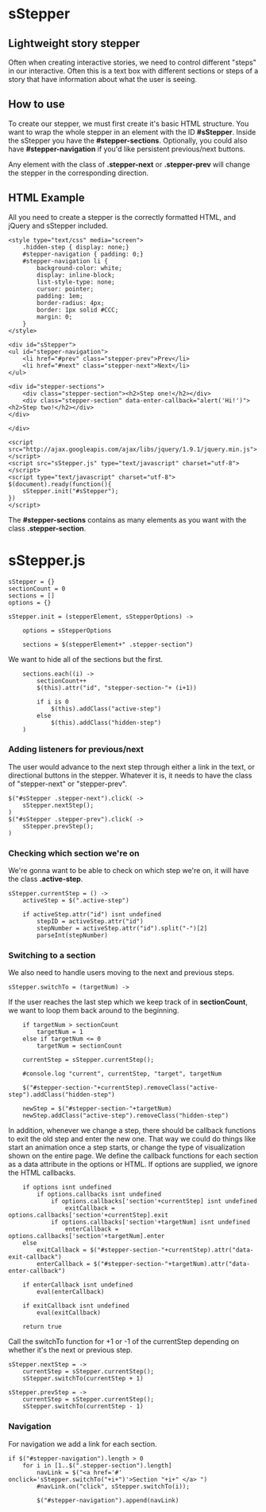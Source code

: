 # sStepper
## Lightweight story stepper

Often when creating interactive stories, we need to control different "steps" in our interactive. Often this is a text box with different sections or steps of a story that have information about what the user is seeing. 

## How to use

To create our stepper, we must first create it's basic HTML structure. You want to wrap the whole stepper in an element with the ID **#sStepper**. Inside the sStepper you have the **#stepper-sections**. Optionally, you could also have **#stepper-navigation** if you'd like persistent previous/next buttons.

Any element with the class of **.stepper-next** or **.stepper-prev** will change the stepper in the corresponding direction.

## HTML Example

All you need to create a stepper is the correctly formatted HTML, and jQuery and sStepper included. 
```
<style type="text/css" media="screen">
    .hidden-step { display: none;}
    #stepper-navigation { padding: 0;}
    #stepper-navigation li { 
        background-color: white;
        display: inline-block;
        list-style-type: none;
        cursor: pointer;
        padding: 1em;
        border-radius: 4px;
        border: 1px solid #CCC;
        margin: 0;
    }
</style>

<div id="sStepper">
<ul id="stepper-navigation">
    <li href="#prev" class="stepper-prev">Prev</li>
    <li href="#next" class="stepper-next">Next</li>
</ul>

<div id="stepper-sections">
    <div class="stepper-section"><h2>Step one!</h2></div>
    <div class="stepper-section" data-enter-callback="alert('Hi!')"><h2>Step two!</h2></div>
</div>

</div>

<script src="http://ajax.googleapis.com/ajax/libs/jquery/1.9.1/jquery.min.js"></script>
<script src="sStepper.js" type="text/javascript" charset="utf-8"></script>        
<script type="text/javascript" charset="utf-8">
$(document).ready(function(){
    sStepper.init("#sStepper");
})
</script>
```

The **#stepper-sections** contains as many elements as you want with the class **.stepper-section**. 
    
# sStepper.js
    
    sStepper = {}
    sectionCount = 0
    sections = []
    options = {}
    
    sStepper.init = (stepperElement, sStepperOptions) ->   
    
        options = sStepperOptions
    
        sections = $(stepperElement+" .stepper-section")
    

We want to hide all of the sections but the first.

        sections.each((i) ->
            sectionCount++
            $(this).attr("id", "stepper-section-"+ (i+1))
        
            if i is 0
                $(this).addClass("active-step")
            else
                $(this).addClass("hidden-step")
        )
    
### Adding listeners for previous/next    
The user would advance to the next step through either a link in the text, or directional buttons in the stepper. Whatever it is, it needs to have the class of "stepper-next" or "stepper-prev".

    $("#sStepper .stepper-next").click( -> 
        sStepper.nextStep();
    )
    $("#sStepper .stepper-prev").click( ->    
        sStepper.prevStep();
    )

### Checking which section we're on
    
We're gonna want to be able to check on which step we're on, it will have the class **.active-step**.     
    
    sStepper.currentStep = () ->
        activeStep = $(".active-step")

        if activeStep.attr("id") isnt undefined
            stepID = activeStep.attr("id")
            stepNumber = activeStep.attr("id").split("-")[2]        
            parseInt(stepNumber)


### Switching to a section        
We also need to handle users moving to the next and previous steps.
        
    sStepper.switchTo = (targetNum) ->        
        
If the user reaches the last step which we keep track of in **sectionCount**, we want to loop them back around to the beginning.
         
        if targetNum > sectionCount
            targetNum = 1
        else if targetNum <= 0
            targetNum = sectionCount
            
        currentStep = sStepper.currentStep();
        
        #console.log "current", currentStep, "target", targetNum
        
        $("#stepper-section-"+currentStep).removeClass("active-step").addClass("hidden-step")                
        
        newStep = $("#stepper-section-"+targetNum)        
        newStep.addClass("active-step").removeClass("hidden-step")

        
In addition, whenever we change a step, there should be callback functions to exit the old step and enter the new one. That way we could do things like start an animation once a step starts, or change the type of visualization shown on the entire page. We define the callback functions for each section as a data attribute in the options or HTML. If options are supplied, we ignore the HTML callbacks.        
    
        if options isnt undefined
            if options.callbacks isnt undefined
                if options.callbacks['section'+currentStep] isnt undefined
                    exitCallback = options.callbacks['section'+currentStep].exit
                if options.callbacks['section'+targetNum] isnt undefined
                    enterCallback = options.callbacks['section'+targetNum].enter
        else
            exitCallback = $("#stepper-section-"+currentStep).attr("data-exit-callback")
            enterCallback = $("#stepper-section-"+targetNum).attr("data-enter-callback")
        
        if enterCallback isnt undefined
            eval(enterCallback)

        if exitCallback isnt undefined
            eval(exitCallback)
            
        return true

Call the switchTo function for +1 or -1 of the currentStep depending on whether it's the next or previous step.                                
    
    sStepper.nextStep = ->    
        currentStep = sStepper.currentStep();
        sStepper.switchTo(currentStep + 1)            

    sStepper.prevStep = ->
        currentStep = sStepper.currentStep();
        sStepper.switchTo(currentStep - 1) 
        
        
### Navigation        
For navigation we add a link for each section.

    if $("#stepper-navigation").length > 0   
        for i in [1..$(".stepper-section").length]
            navLink = $("<a href='#' onclick='sStepper.switchTo("+i+")'>Section "+i+" </a> ")
            #navLink.on("click", sStepper.switchTo(i));
        
            $("#stepper-navigation").append(navLink)

            
        
    
    
